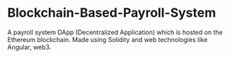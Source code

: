 # Blockchain-Based-Payroll-System
A payroll system DApp (Decentralized Application) which is hosted on the Ethereum blockchain. Made using Solidity and web technologies like Angular, web3.
